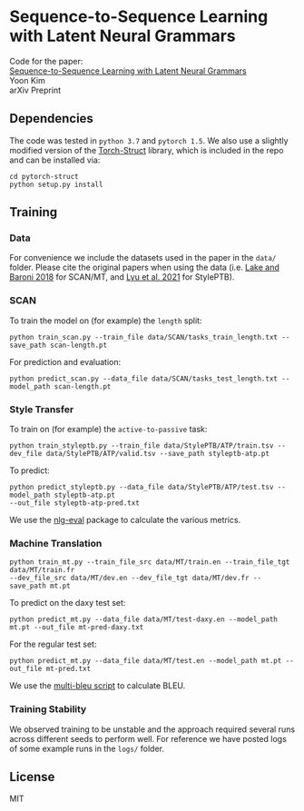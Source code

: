 # Sequence-to-Sequence Learning with Latent Neural Grammars
Code for the paper:  
[Sequence-to-Sequence Learning with Latent Neural Grammars](https://arxiv.org/abs/)  
Yoon Kim  
arXiv Preprint

## Dependencies
The code was tested in `python 3.7` and `pytorch 1.5`. We also use a slightly modified version of the [Torch-Struct](https://github.com/harvardnlp/pytorch-struct) library, which is included in the repo and can be installed via:
```
cd pytorch-struct
python setup.py install
```

## Training 

### Data
For convenience we include the datasets used in the paper in the `data/` folder. Please cite the original papers when using the data (i.e. [Lake and Baroni 2018](https://arxiv.org/abs/1711.00350) for SCAN/MT, and [Lyu et al. 2021](https://arxiv.org/abs/2104.05196) for StylePTB).


### SCAN
To train the model on (for example) the `length` split:
```
python train_scan.py --train_file data/SCAN/tasks_train_length.txt --save_path scan-length.pt
```
For prediction and evaluation:
```
python predict_scan.py --data_file data/SCAN/tasks_test_length.txt --model_path scan-length.pt
```

### Style Transfer
To train on (for example) the `active-to-passive` task:
```
python train_styleptb.py --train_file data/StylePTB/ATP/train.tsv --dev_file data/StylePTB/ATP/valid.tsv --save_path styleptb-atp.pt
```
To predict:
```
python predict_styleptb.py --data_file data/StylePTB/ATP/test.tsv --model_path styleptb-atp.pt 
--out_file styleptb-atp-pred.txt
```
We use the [nlg-eval](https://github.com/Maluuba/nlg-eval) package to calculate the various metrics.

### Machine Translation
```
python train_mt.py --train_file_src data/MT/train.en --train_file_tgt data/MT/train.fr 
--dev_file_src data/MT/dev.en --dev_file_tgt data/MT/dev.fr --save_path mt.pt
```
To predict on the daxy test set:
```
python predict_mt.py --data_file data/MT/test-daxy.en --model_path mt.pt --out_file mt-pred-daxy.txt
```
For the regular test set:
```
python predict_mt.py --data_file data/MT/test.en --model_path mt.pt --out_file mt-pred.txt
```

We use the [multi-bleu script](https://github.com/moses-smt/mosesdecoder/blob/master/scripts/generic/multi-bleu.perl) to calculate BLEU.

### Training Stability
We observed training to be unstable and the approach required several runs across different seeds to perform well. For reference we have posted logs of some example runs in the `logs/` folder.

## License
MIT

